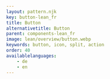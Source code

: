 ```yaml
---
layout: pattern.njk
key: button-lean_fr
title: Button
alternativetitle: Button
parent: components-lean_fr
image: lean/overview/button.webp
keywords: button, icon, split, action
order: 40
availablelanguages: 
    - de
    - en
---
```

